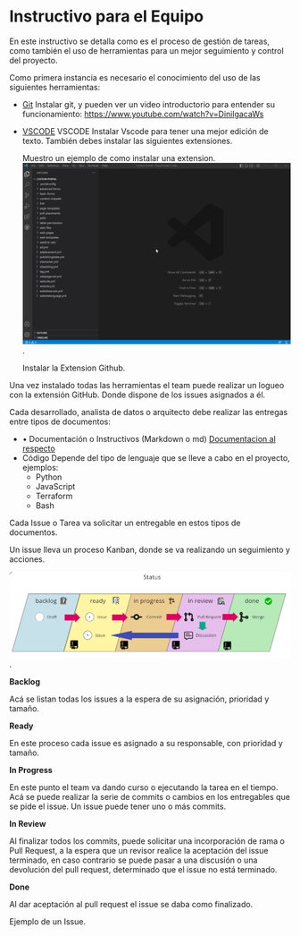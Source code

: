 # Instructivo para el Equipo

En este instructivo se detalla como es el proceso de gestión de tareas, como también el uso de herramientas para un mejor seguimiento y control del proyecto.

Como primera instancia es necesario el conocimiento del uso de las siguientes herramientas:

- [Git](https://git-scm.com/)
    Instalar git, y pueden ver un video introductorio para entender su funcionamiento: 
    https://www.youtube.com/watch?v=DinilgacaWs
- [VSCODE](https://code.visualstudio.com/)
    VSCODE Instalar Vscode para tener una mejor edición de texto. También debes instalar las siguientes extensiones.

    Muestro un ejemplo de como instalar una extension.
    ![alt text for screen readers](/profile/assets/install-pp-tools.gif "Extensions").

    Instalar la Extension Github.

Una vez instalado todas las herramientas el team puede realizar un logueo con la extensión GitHub. Donde dispone de los issues asignados a él.

Cada desarrollado, analista de datos o arquitecto debe realizar las entregas entre tipos de documentos:


- •	Documentación o Instructivos (Markdown o md)
    [Documentacion al respecto](https://docs.github.com/es/get-started/writing-on-github/getting-started-with-writing-and-formatting-on-github/basic-writing-and-formatting-syntax)
- Código
    Depende del tipo de lenguaje que se lleve a cabo en el proyecto, ejemplos:
    -   Python
    -   JavaScript
    -   Terraform
    -   Bash

Cada Issue o Tarea va solicitar un entregable en estos tipos de documentos.

Un issue lleva un proceso Kanban, donde se va realizando un seguimiento y acciones.

![alt text for screen readers](/profile/assets/status.png "Status de un Issue").

__Backlog__

Acá se listan todas los issues a la espera de su asignación, prioridad y tamaño.

__Ready__

En este proceso cada issue es asignado a su responsable, con prioridad y tamaño.

__In Progress__

En este punto el team va dando curso o ejecutando la tarea en el tiempo. Acá se puede realizar la serie de commits o cambios en los entregables que se pide el issue. Un issue puede tener uno o más commits.

__In Review__

Al finalizar todos los commits, puede solicitar una incorporación de rama o Pull Request, a la espera que un revisor realice la aceptación del issue terminado, en caso contrario se puede pasar a una discusión o una devolución del pull request, determinado que el issue no está terminado.

__Done__

Al dar aceptación al pull request el issue se daba como finalizado.

Ejemplo de un Issue.

